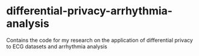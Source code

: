 # differential-privacy-arrhythmia-analysis
Contains the code for my research on the application of differential privacy to ECG datasets and arrhythmia analysis
